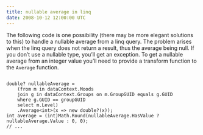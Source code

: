 ```yaml
---
title: nullable average in linq
date: 2008-10-12 12:00:00 UTC
---
```


The following code is one possibility (there may be more elegant solutions to
this) to handle a nullable average from a linq query. The problem arises when
the linq query does not return a result, thus the average being null. If you
don’t use a nullable type, you’ll get an exception. To get a nullable average
from an integer value you’ll need to provide a transform function to the
`Average` function.

<pre><code class="language-csharp">
double? nullableAverage =   
    (from m in dataContext.Moods     
    join g in dataContext.Groups on m.GroupGUID equals g.GUID    
    where g.GUID == groupGUID    
    select m.Level)     
    .Average&lt;int&gt;(x =&gt; new double?(x));  
int average = (int)Math.Round(nullableAverage.HasValue ? nullableAverage.Value : 0, 0);  
// ... 
</code></pre>
